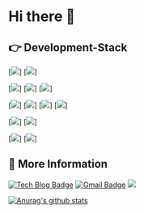 # Hi there 👋

## 👉 Development-Stack

[<img src="https://img.shields.io/badge/Python-blue?style=flat&logo=python&logoColor=yellow"/>]
[<img src="https://img.shields.io/badge/Django-gteen?style=flat&logo=Django&logoColor=white"/>]

[<img src="https://img.shields.io/badge/SQLite-blue?style=flat&logo=sqlite&logoColor=white"/>]
[<img src="https://img.shields.io/badge/MySQL-blue?style=flat&logo=MySQL&logoColor=white"/>]
[<img src="https://img.shields.io/badge/PostgreSQL-blue?style=flat&logo=PostgreSQL&logoColor=white"/>]

[<img src="https://img.shields.io/badge/AWS EC2-yellow?style=flat&logo=Amazon AWS&logoColor=white"/>]
[<img src="https://img.shields.io/badge/AWS S3-yellow?style=flat&logo=Amazon S3&logoColor=white"/>]
[<img src="https://img.shields.io/badge/Postman-orange?style=flat&logo=Postman&logoColor=white"/>]
[<img src="https://img.shields.io/badge/Docker-blue?style=flat&logo=docker&logoColor=white"/>]

[<img src="https://img.shields.io/badge/HTML5-red?style=flat&logo=html5&logoColor=white"/>]
[<img src="https://img.shields.io/badge/JavaScript-black?style=flat&logo=javascript&logoColor=yellow"/>]

[<img src="https://img.shields.io/badge/VSCode-blue?style=flat&logo=Visual Studio Code&logoColor=white"/>]
[<img src="https://img.shields.io/badge/Pycharm-black?style=flat&logo=Pycharm&logoColor=green"/>]


## 📢 More Information
[![Tech Blog Badge](http://img.shields.io/badge/-Tech%20blog-black?style=flat-square&logo=github&link=https://psb6604.tistory.com/)](https://psb6604.tistory.com/)
[![Gmail Badge](https://img.shields.io/badge/Gmail-d14836?style=flat-square&logo=Gmail&logoColor=white&link=mailto:psb6604@gmail.com)](mailto:psb6604@gmail.com)
[<img src="https://img.shields.io/badge/Portfolio-white?style=flat&logo=Notion&logoColor=black"/>](https://www.notion.so/a4fe3bb821c94d219f272f8157459e59)
  
[![Anurag's github stats](https://github-readme-stats.vercel.app/api?username=Aeius)](https://github.com/anuraghazra/github-readme-stats)
